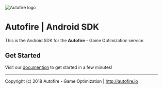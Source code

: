 ![Autofire logo](http://autofire.io/img/logo_ext.png)

# Autofire | Android SDK

This is the Android SDK for the **Autofire** - Game Optimization service.

## Get Started

Visit our [documention](https://autofire.io/documentation/sdk/android.html) to get started in a few minutes!

---

Copyright (c) 2018 Autofire - Game Optimization | <http://autofire.io>
